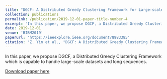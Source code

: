 ```yaml
---
title: "DGCF: A Distributed Greedy Clustering Framework for Large-scale Genomic Sequences"
collection: publications
permalink: /publication/2019-12-01-paper-title-number-4
excerpt: 'In this paper, we propose DGCF, a Distributed Greedy Clustering Framework which is capable to handle large-scale datasets and long sequences.'
date: 2019-12-01
venue: 'BIBM2019'
paperurl: 'https://ieeexplore.ieee.org/document/8983385'
citation: 'Z. Yin et al., "DGCF: A Distributed Greedy Clustering Framework for Large-scale Genomic Sequences," 2019 IEEE International Conference on Bioinformatics and Biomedicine (BIBM), San Diego, CA, USA, 2019, pp. 2272-2279. doi: 10.1109/BIBM47256.2019.8983385'
---
```

In this paper, we propose DGCF, a Distributed Greedy Clustering Framework which is capable to handle large-scale datasets and long sequences.

[Download paper here](https://ieeexplore.ieee.org/document/8983385)

